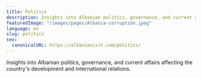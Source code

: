 ```yaml
---
title: Politics
description: Insights into Albanian politics, governance, and current affairs affecting the country's development and international relations.
featuredImage: "/images/pages/Albania-corruption.jpeg"
language: en
slug: politics
seo:
  canonicalURL: https://albaniavisit.com/politics/
---
```


Insights into Albanian politics, governance, and current affairs affecting the country's development and international relations.
